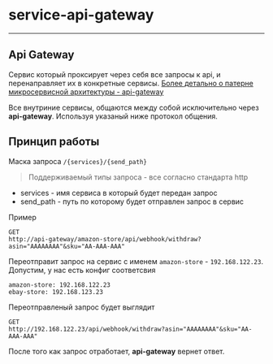 # service-api-gateway
---

## Api Gateway
Сервис который проксирует через себя все запросы к api,
 и перенаправляет их в конкретные сервисы.
[Более детально о патерне микросервисной архитектуры - api-gateway](http://microservices.io/patterns/apigateway.html)

Все внутриние сервисы, общаются между собой исключительно через **api-gateway**.
Используя указаный ниже протокол общения.

## Принцип работы

Маска запроса `/{services}/{send_path}`
> Поддерживаемый типы запроса - все согласно стандарта http
* services - имя сервиса в который будет передан запрос
* send_path - путь по которому будет отправлен запрос в сервис

Пример
```
GET
http://api-gateway/amazon-store/api/webhook/withdraw?asin="AAAAAAAA"&sku="AA-AAA-AAA"
```
Переотправит запрос на сервис с именем `amazon-store` - `192.168.122.23`.
Допустим, у нас есть конфиг соответсвия
```
amazon-store: 192.168.122.23
ebay-store: 192.168.123.23
```
Переотправленый запрос будет выглядит
```
GET
http://192.168.122.23/api/webhook/withdraw?asin="AAAAAAAA"&sku="AA-AAA-AAA"
```

После того как запрос отработает, **api-gateway** вернет ответ.
